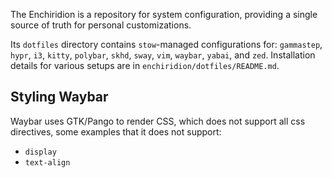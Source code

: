 The Enchiridion is a repository for system configuration, providing a single source of truth for personal customizations.

Its `dotfiles` directory contains `stow`-managed configurations for: `gammastep`, `hypr`, `i3`, `kitty`, `polybar`, `skhd`, `sway`, `vim`, `waybar`, `yabai`, and `zed`. Installation details for various setups are in `enchiridion/dotfiles/README.md`.

## Styling Waybar

Waybar uses GTK/Pango to render CSS, which does not support all css directives, some examples that it does not support:

* `display`
* `text-align`
